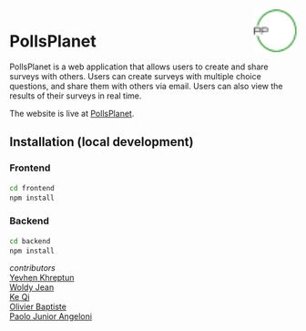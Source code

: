<img src="survey-app/frontend/public/favicon/favicon-32x32.png" alt="PollsPlanet" align="right" width="75">

# PollsPlanet

PollsPlanet is a web application that allows users to create and share surveys with others. Users can create surveys with multiple choice questions, and share them with others via email. Users can also view the results of their surveys in real time.

The website is live at [PollsPlanet](https://somehwere.com).

## Installation (local development)

### Frontend

```bash
cd frontend
npm install
```

### Backend

```bash
cd backend
npm install
```

_contributors_ \
[Yevhen Khreptun](https://github.com/khreptunyevhen) \
[Woldy Jean](https://github.com/woldyj) \
[Ke Qi](https://github.com/Shellaqi) \
[Olivier Baptiste](https://github.com/GitBap) \
[Paolo Junior Angeloni](https://github.com/PaoloJr90)
